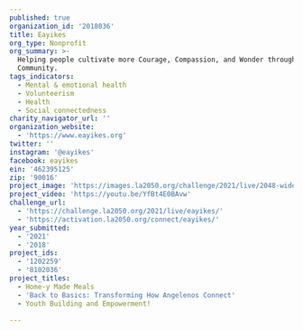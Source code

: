 ```yaml
---
published: true
organization_id: '2018036'
title: Eayikes
org_type: Nonprofit
org_summary: >-
  Helping people cultivate more Courage, Compassion, and Wonder through
  Community.
tags_indicators:
  - Mental & emotional health
  - Volunteerism
  - Health
  - Social connectedness
charity_navigator_url: ''
organization_website:
  - 'https://www.eayikes.org'
twitter: ''
instagram: '@eayikes'
facebook: eayikes
ein: '462395125'
zip: '90016'
project_image: 'https://images.la2050.org/challenge/2021/live/2048-wide/eayikes.jpg'
project_video: 'https://youtu.be/YfBt4E0BAvw'
challenge_url:
  - 'https://challenge.la2050.org/2021/live/eayikes/'
  - 'https://activation.la2050.org/connect/eayikes/'
year_submitted:
  - '2021'
  - '2018'
project_ids:
  - '1202259'
  - '8102036'
project_titles:
  - Home-y Made Meals
  - 'Back to Basics: Transforming How Angelenos Connect'
  - Youth Building and Empowerment!

---
```

